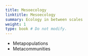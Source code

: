 ```yaml
---
title: Mesoecology
linktitle: Mesoecology
summary: Ecology in between scales
weight: 1
type: book # Do not modify.
---
```


- Metapopulations
- Metacommunities
